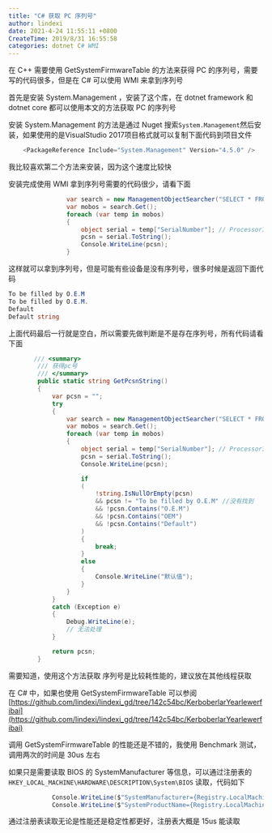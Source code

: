 ```yaml
---
title: "C# 获取 PC 序列号"
author: lindexi
date: 2021-4-24 11:55:11 +0800
CreateTime: 2019/8/31 16:55:58
categories: dotnet C# WMI
---
```


在 C++ 需要使用 GetSystemFirmwareTable 的方法来获得 PC 的序列号，需要写的代码很多，但是在 C# 可以使用 WMI 来拿到序列号

<!--more-->


<!-- CreateTime:2019/8/31 16:55:58 -->


<!-- 标签：dotnet,C#,WMI -->

首先是安装 System.Management ，安装了这个库，在 dotnet framework 和 dotnet core 都可以使用本文的方法获取 PC 的序列号

安装 System.Management 的方法是通过 Nuget 搜索`System.Management`然后安装，如果使用的是VisualStudio 2017项目格式就可以复制下面代码到项目文件

```csharp
    <PackageReference Include="System.Management" Version="4.5.0" />

```

我比较喜欢第二个方法来安装，因为这个速度比较快

安装完成使用 WMI 拿到序列号需要的代码很少，请看下面

```csharp
                var search = new ManagementObjectSearcher("SELECT * FROM Win32_BIOS");
                var mobos = search.Get();
                foreach (var temp in mobos)
                {
                    object serial = temp["SerialNumber"]; // ProcessorID if you use Win32_CPU
                    pcsn = serial.ToString();
                    Console.WriteLine(pcsn);
                }
```

这样就可以拿到序列号，但是可能有些设备是没有序列号，很多时候是返回下面代码

```csharp
To be filled by O.E.M
To be filled by O.E.M.
Default
Default string

```

上面代码最后一行就是空白，所以需要先做判断是不是存在序列号，所有代码请看下面

```csharp
       /// <summary>
        /// 获得pc号
        /// </summary>
        public static string GetPcsnString()
        {
            var pcsn = "";
            try
            {
                var search = new ManagementObjectSearcher("SELECT * FROM Win32_BIOS");
                var mobos = search.Get();
                foreach (var temp in mobos)
                {
                    object serial = temp["SerialNumber"]; // ProcessorID if you use Win32_CPU
                    pcsn = serial.ToString();
                    Console.WriteLine(pcsn);

                    if
                    (
                        !string.IsNullOrEmpty(pcsn)
                        && pcsn != "To be filled by O.E.M" //没有找到
                        && !pcsn.Contains("O.E.M")
                        && !pcsn.Contains("OEM")
                        && !pcsn.Contains("Default")
                    )
                    {
                        break;
                    }
                    else
                    {
                        Console.WriteLine("默认值");
                    }
                }
            }
            catch (Exception e)
            {
                Debug.WriteLine(e);
                // 无法处理
            }

            return pcsn;
        }
```

需要知道，使用这个方法获取 序列号是比较耗性能的，建议放在其他线程获取 

在 C# 中，如果也使用 GetSystemFirmwareTable 可以参阅 [https://github.com/lindexi/lindexi_gd/tree/142c54bc/KerboberlarYearlewerfibai](https://github.com/lindexi/lindexi_gd/tree/142c54bc/KerboberlarYearlewerfibai)

调用 GetSystemFirmwareTable 的性能还是不错的，我使用 Benchmark 测试，调用两次的时间是 30us 左右

如果只是需要读取 BIOS 的 SystemManufacturer 等信息，可以通过注册表的 `HKEY_LOCAL_MACHINE\HARDWARE\DESCRIPTION\System\BIOS` 读取，代码如下

```csharp
            Console.WriteLine($"SystemManufacturer={Registry.LocalMachine.OpenSubKey(@"HARDWARE\DESCRIPTION\System\BIOS").GetValue("SystemManufacturer")}");
            Console.WriteLine($"SystemProductName={Registry.LocalMachine.OpenSubKey(@"HARDWARE\DESCRIPTION\System\BIOS").GetValue("SystemProductName")}");
```

通过注册表读取无论是性能还是稳定性都更好，注册表大概是 15us 能读取

